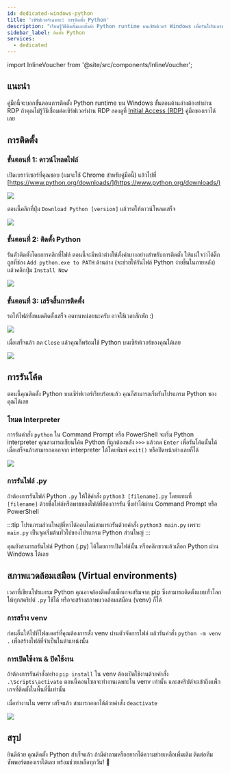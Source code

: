 ```yaml
---
id: dedicated-windows-python
title: 'เซิร์ฟเวอร์เฉพาะ: การติดตั้ง Python'
description: "เรียนรู้วิธีติดตั้งและตั้งค่า Python runtime บนเซิร์ฟเวอร์ Windows เพื่อรันโปรแกรม Python ของคุณได้อย่างมีประสิทธิภาพ → เรียนรู้เพิ่มเติมตอนนี้"
sidebar_label: ติดตั้ง Python
services:
  - dedicated
---
```


import InlineVoucher from '@site/src/components/InlineVoucher';

## แนะนำ

คู่มือนี้จะบอกขั้นตอนการติดตั้ง Python runtime บน Windows ขั้นตอนด้านล่างต้องทำผ่าน RDP ถ้าคุณไม่รู้วิธีเชื่อมต่อเซิร์ฟเวอร์ผ่าน RDP ลองดูที่ [Initial Access (RDP)](vserver-windows-userdp.md) คู่มือของเราได้เลย

<InlineVoucher />

## การติดตั้ง

### ขั้นตอนที่ 1: ดาวน์โหลดไฟล์
เปิดเบราว์เซอร์ที่คุณชอบ (ผมจะใช้ Chrome สำหรับคู่มือนี้) แล้วไปที่ [https://www.python.org/downloads/](https://www.python.org/downloads/)

![](https://screensaver01.zap-hosting.com/index.php/s/WAET5RFn6yBfNzC/preview)

ตอนนี้คลิกที่ปุ่ม `Download Python [version]` แล้วรอให้ดาวน์โหลดเสร็จ

![](https://screensaver01.zap-hosting.com/index.php/s/b8j6ZbfGWoBjpep/preview)

### ขั้นตอนที่ 2: ติดตั้ง Python
รันตัวติดตั้งโดยการคลิกที่ไฟล์ ตอนนี้จะมีหน้าต่างให้ตั้งค่าบางอย่างสำหรับการติดตั้ง ให้แน่ใจว่าได้ติ๊กถูกที่ช่อง `Add python.exe to PATH` ด้านล่าง (จะช่วยให้รันไฟล์ Python ง่ายขึ้นในภายหลัง) แล้วคลิกปุ่ม `Install Now`

![](https://screensaver01.zap-hosting.com/index.php/s/Z57KiQwHqP3RpPy/preview)

### ขั้นตอนที่ 3: เสร็จสิ้นการติดตั้ง
รอให้ไฟล์ทั้งหมดติดตั้งเสร็จ อดทนหน่อยนะครับ อาจใช้เวลาสักพัก :)

![](https://screensaver01.zap-hosting.com/index.php/s/XA2Y3DGezb84Ek9/preview)

เมื่อเสร็จแล้ว กด `Close` แล้วคุณก็พร้อมใช้ Python บนเซิร์ฟเวอร์ของคุณได้เลย

![](https://screensaver01.zap-hosting.com/index.php/s/t7xPKRtsJ7kGRxw/preview)

## การรันโค้ด

ตอนนี้คุณติดตั้ง Python บนเซิร์ฟเวอร์เรียบร้อยแล้ว คุณก็สามารถเริ่มรันโปรแกรม Python ของคุณได้เลย

### โหมด Interpreter

การรันคำสั่ง `python` ใน Command Prompt หรือ PowerShell จะเริ่ม Python interpreter คุณสามารถเขียนโค้ด Python ที่ถูกต้องหลัง `>>>` แล้วกด `Enter` เพื่อรันโค้ดนั้นได้ เมื่อเสร็จแล้วสามารถออกจาก interpreter ได้โดยพิมพ์ `exit()` หรือปิดหน้าต่างเลยก็ได้

![](https://screensaver01.zap-hosting.com/index.php/s/DskKi5Ac28ERY38/preview)

### การรันไฟล์ .py

ถ้าต้องการรันไฟล์ Python `.py` ให้ใช้คำสั่ง `python3 [filename].py` โดยแทนที่ `[filename]` ด้วยชื่อไฟล์หรือพาธของไฟล์ที่ต้องการรัน ซึ่งทำได้ผ่าน Command Prompt หรือ PowerShell

:::tip
โปรแกรมส่วนใหญ่ที่หาได้ออนไลน์สามารถรันด้วยคำสั่ง `python3 main.py` เพราะ `main.py` เป็นจุดเริ่มต้นทั่วไปของโปรแกรม Python ส่วนใหญ่
:::

คุณยังสามารถรันไฟล์ Python (.py) ได้โดยการเปิดไฟล์นั้น หรือคลิกขวาแล้วเลือก Python ผ่าน Windows ได้เลย

## สภาพแวดล้อมเสมือน (Virtual environments)

เวลาที่เขียนโปรแกรม Python คุณอาจต้องติดตั้งแพ็กเกจเสริมจาก pip ซึ่งสามารถติดตั้งแบบทั่วโลกให้ทุกสคริปต์ `.py` ใช้ได้ หรือจะสร้างสภาพแวดล้อมเสมือน (venv) ก็ได้

### การสร้าง venv

ก่อนอื่นให้ไปที่โฟลเดอร์ที่คุณต้องการตั้ง venv ผ่านตัวจัดการไฟล์ แล้วรันคำสั่ง `python -m venv .` เพื่อสร้างไฟล์ที่จำเป็นในตำแหน่งนั้น

### การเปิดใช้งาน & ปิดใช้งาน

ถ้าต้องการรันคำสั่งอย่าง `pip install` ใน venv ต้องเปิดใช้งานด้วยคำสั่ง `.\Scripts\activate` ตอนนี้คอนโซลจะทำงานเฉพาะใน venv เท่านั้น และสคริปต์จะเข้าถึงแพ็กเกจที่ติดตั้งในพื้นที่นี้เท่านั้น

เมื่อทำงานใน venv เสร็จแล้ว สามารถออกได้ด้วยคำสั่ง `deactivate`

![](https://screensaver01.zap-hosting.com/index.php/s/Ws5BosJzJ78s7Y9/preview)



## สรุป

ยินดีด้วย คุณติดตั้ง Python สำเร็จแล้ว ถ้ามีคำถามหรืออยากได้ความช่วยเหลือเพิ่มเติม ติดต่อทีมซัพพอร์ตของเราได้เลย พร้อมช่วยเหลือทุกวัน! 🙂

<InlineVoucher />
